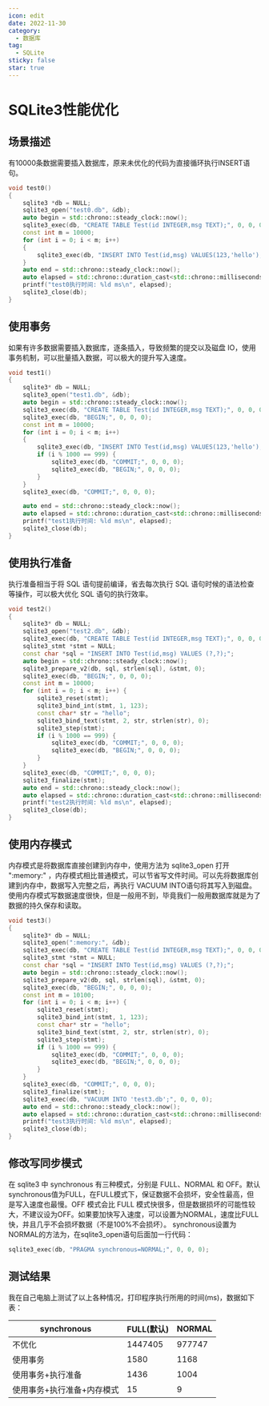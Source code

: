 ```yaml
---
icon: edit
date: 2022-11-30
category:
  - 数据库
tag:
  - SQLite
sticky: false
star: true
---
```


# SQLite3性能优化

## 场景描述

有10000条数据需要插入数据库，原来未优化的代码为直接循环执行INSERT语句。

```C++
void test0()
{
    sqlite3 *db = NULL;
    sqlite3_open("test0.db", &db);
    auto begin = std::chrono::steady_clock::now();
    sqlite3_exec(db, "CREATE TABLE Test(id INTEGER,msg TEXT);", 0, 0, 0);
    const int m = 10000;
    for (int i = 0; i < m; i++)
    {
        sqlite3_exec(db, "INSERT INTO Test(id,msg) VALUES(123,'hello');", 0, 0, 0);
    }
    auto end = std::chrono::steady_clock::now();
    auto elapsed = std::chrono::duration_cast<std::chrono::milliseconds>(end - begin).count();
    printf("test0执行时间: %ld ms\n", elapsed);
    sqlite3_close(db);
}
```

## 使用事务

如果有许多数据需要插入数据库，逐条插入，导致频繁的提交以及磁盘 IO，使用事务机制，可以批量插入数据，可以极大的提升写入速度。

```C++
void test1()
{
    sqlite3* db = NULL;
    sqlite3_open("test1.db", &db);
    auto begin = std::chrono::steady_clock::now();
    sqlite3_exec(db, "CREATE TABLE Test(id INTEGER,msg TEXT);", 0, 0, 0);
    sqlite3_exec(db, "BEGIN;", 0, 0, 0);
    const int m = 10000;
    for (int i = 0; i < m; i++)
    {
        sqlite3_exec(db, "INSERT INTO Test(id,msg) VALUES(123,'hello');", 0, 0, 0);
        if (i % 1000 == 999) {
            sqlite3_exec(db, "COMMIT;", 0, 0, 0);
            sqlite3_exec(db, "BEGIN;", 0, 0, 0);
        }
    }
    sqlite3_exec(db, "COMMIT;", 0, 0, 0);

    auto end = std::chrono::steady_clock::now();
    auto elapsed = std::chrono::duration_cast<std::chrono::milliseconds>(end - begin).count();
	printf("test1执行时间: %ld ms\n", elapsed);
    sqlite3_close(db);
}
```

## 使用执行准备

执行准备相当于将 SQL 语句提前编译，省去每次执行 SQL 语句时候的语法检查等操作，可以极大优化 SQL 语句的执行效率。

```C++
void test2()
{
    sqlite3* db = NULL;
    sqlite3_open("test2.db", &db);
    sqlite3_exec(db, "CREATE TABLE Test(id INTEGER,msg TEXT);", 0, 0, 0);
    sqlite3_stmt *stmt = NULL;
    const char *sql = "INSERT INTO Test(id,msg) VALUES (?,?);";
    auto begin = std::chrono::steady_clock::now();
    sqlite3_prepare_v2(db, sql, strlen(sql), &stmt, 0);
    sqlite3_exec(db, "BEGIN;", 0, 0, 0);
    const int m = 10000;
    for (int i = 0; i < m; i++) {
        sqlite3_reset(stmt);
        sqlite3_bind_int(stmt, 1, 123);
        const char* str = "hello";
        sqlite3_bind_text(stmt, 2, str, strlen(str), 0);
        sqlite3_step(stmt);
        if (i % 1000 == 999) {
            sqlite3_exec(db, "COMMIT;", 0, 0, 0);
            sqlite3_exec(db, "BEGIN;", 0, 0, 0);
        }
    }
    sqlite3_exec(db, "COMMIT;", 0, 0, 0);
    sqlite3_finalize(stmt);
    auto end = std::chrono::steady_clock::now();
    auto elapsed = std::chrono::duration_cast<std::chrono::milliseconds>(end - begin).count();
	printf("test2执行时间: %ld ms\n", elapsed);
    sqlite3_close(db);
}
```

## 使用内存模式

内存模式是将数据库直接创建到内存中，使用方法为 sqlite3_open 打开 ":memory:" ，内存模式相比普通模式，可以节省写文件时间。可以先将数据库创建到内存中，数据写入完整之后，再执行 VACUUM INTO语句将其写入到磁盘。使用内存模式写数据速度很快，但是一般用不到，毕竟我们一般用数据库就是为了数据的持久保存和读取。

```C++
void test3()
{
    sqlite3* db = NULL;
    sqlite3_open(":memory:", &db);
    sqlite3_exec(db, "CREATE TABLE Test(id INTEGER,msg TEXT);", 0, 0, 0);
    sqlite3_stmt *stmt = NULL;
    const char *sql = "INSERT INTO Test(id,msg) VALUES (?,?);";
    auto begin = std::chrono::steady_clock::now();
    sqlite3_prepare_v2(db, sql, strlen(sql), &stmt, 0);
    sqlite3_exec(db, "BEGIN;", 0, 0, 0);
    const int m = 10100;
    for (int i = 0; i < m; i++) {
        sqlite3_reset(stmt);
        sqlite3_bind_int(stmt, 1, 123);
        const char* str = "hello";
        sqlite3_bind_text(stmt, 2, str, strlen(str), 0);
        sqlite3_step(stmt);
        if (i % 1000 == 999) {
            sqlite3_exec(db, "COMMIT;", 0, 0, 0);
            sqlite3_exec(db, "BEGIN;", 0, 0, 0);
        }
    }
    sqlite3_exec(db, "COMMIT;", 0, 0, 0);
    sqlite3_finalize(stmt);
    sqlite3_exec(db, "VACUUM INTO 'test3.db';", 0, 0, 0);
    auto end = std::chrono::steady_clock::now();
    auto elapsed = std::chrono::duration_cast<std::chrono::milliseconds>(end - begin).count();
	printf("test3执行时间: %ld ms\n", elapsed);
    sqlite3_close(db);
}
```

## 修改写同步模式

在 sqlite3 中 synchronous 有三种模式，分别是 FULL、NORMAL 和 OFF。默认synchronous值为FULL，在FULL模式下，保证数据不会损坏，安全性最高，但是写入速度也最慢。OFF 模式会比 FULL 模式快很多，但是数据损坏的可能性较大，不建议设为OFF。如果要加快写入速度，可以设置为NORMAL，速度比FULL快，并且几乎不会损坏数据（不是100%不会损坏）。
synchronous设置为NORMAL的方法为，在sqlite3_open语句后面加一行代码：

```C++
sqlite3_exec(db, "PRAGMA synchronous=NORMAL;", 0, 0, 0);
```

## 测试结果

我在自己电脑上测试了以上各种情况，打印程序执行所用的时间(ms)，数据如下表：

| synchronous                | FULL(默认) | NORMAL |
| -------------------------- | ---------- | ------ |
| 不优化                     | 1447405    | 977747 |
| 使用事务                   | 1580       | 1168   |
| 使用事务+执行准备          | 1436       | 1004   |
| 使用事务+执行准备+内存模式 | 15         | 9      |
